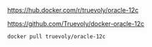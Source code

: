 https://hub.docker.com/r/truevoly/oracle-12c

https://github.com/Truevoly/docker-oracle-12c

```
docker pull truevoly/oracle-12c
```
